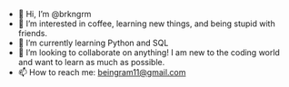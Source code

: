 - 👋 Hi, I’m @brkngrm
- 👀 I’m interested in coffee, learning new things, and being stupid with friends.
- 🌱 I’m currently learning Python and SQL
- 💞️ I’m looking to collaborate on anything! I am new to the coding world and want to learn as much as possible.
- 📫 How to reach me: beingram11@gmail.com

<!---
brkngrm/brkngrm is a ✨ special ✨ repository because its `README.md` (this file) appears on your GitHub profile.
You can click the Preview link to take a look at your changes.
--->
